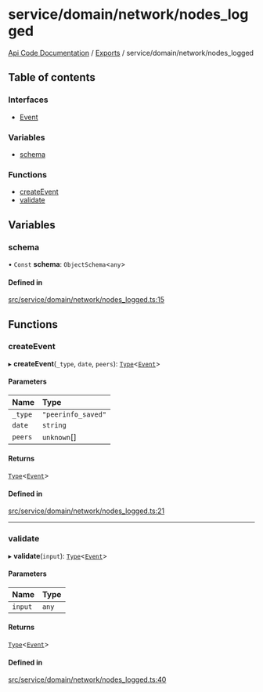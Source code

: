 # service/domain/network/nodes\_logged
 
[Api Code Documentation](../README.md) / [Exports](../modules.md) / service/domain/network/nodes\_logged

## Table of contents

### Interfaces

- [Event](../interfaces/service_domain_network_nodes_logged.Event.md)

### Variables

- [schema](service_domain_network_nodes_logged.md#schema)

### Functions

- [createEvent](service_domain_network_nodes_logged.md#createevent)
- [validate](service_domain_network_nodes_logged.md#validate)

## Variables

### schema

• `Const` **schema**: `ObjectSchema`\<`any`\>

#### Defined in

[src/service/domain/network/nodes_logged.ts:15](https://github.com/openkfw/TruBudget/blob/40b449a/api/src/service/domain/network/nodes_logged.ts#L15)

## Functions

### createEvent

▸ **createEvent**(`_type`, `date`, `peers`): [`Type`](result.md#type)\<[`Event`](../interfaces/service_domain_network_nodes_logged.Event.md)\>

#### Parameters

| Name | Type |
| :------ | :------ |
| `_type` | ``"peerinfo_saved"`` |
| `date` | `string` |
| `peers` | `unknown`[] |

#### Returns

[`Type`](result.md#type)\<[`Event`](../interfaces/service_domain_network_nodes_logged.Event.md)\>

#### Defined in

[src/service/domain/network/nodes_logged.ts:21](https://github.com/openkfw/TruBudget/blob/40b449a/api/src/service/domain/network/nodes_logged.ts#L21)

___

### validate

▸ **validate**(`input`): [`Type`](result.md#type)\<[`Event`](../interfaces/service_domain_network_nodes_logged.Event.md)\>

#### Parameters

| Name | Type |
| :------ | :------ |
| `input` | `any` |

#### Returns

[`Type`](result.md#type)\<[`Event`](../interfaces/service_domain_network_nodes_logged.Event.md)\>

#### Defined in

[src/service/domain/network/nodes_logged.ts:40](https://github.com/openkfw/TruBudget/blob/40b449a/api/src/service/domain/network/nodes_logged.ts#L40)
